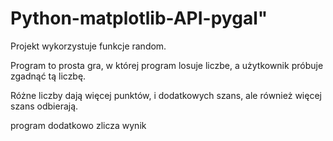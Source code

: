 # Python-matplotlib-API-pygal"

Projekt wykorzystuje funkcje random.

Program to prosta gra, w której program losuje liczbe, a użytkownik próbuje zgadnąć tą liczbę.

Różne liczby dają więcej punktów, i dodatkowych szans, ale również więcej szans odbierają.

program dodatkowo zlicza wynik
